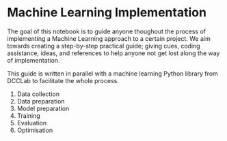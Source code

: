 # Machine Learning Implementation

The goal of this notebook is to guide anyone thoughout the process of implementing a Machine Learning approach to a certain project. We aim towards creating a step-by-step practical guide; giving cues, coding assistance, ideas, and references to help anyone not get lost along the way of implementation. 

This guide is written in parallel with a machine learning Python library from DCCLab to facilitate the whole process.

1. Data collection
2. Data preparation
3. Model preparation
4. Training
5. Evaluation
6. Optimisation

